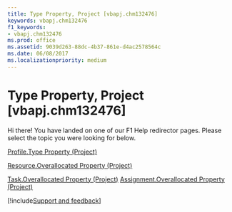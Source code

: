 ```yaml
---
title: Type Property, Project [vbapj.chm132476]
keywords: vbapj.chm132476
f1_keywords:
- vbapj.chm132476
ms.prod: office
ms.assetid: 9039d263-88dc-4b37-861e-d4ac2578564c
ms.date: 06/08/2017
ms.localizationpriority: medium
---
```



# Type Property, Project [vbapj.chm132476]

Hi there! You have landed on one of our F1 Help redirector pages. Please select the topic you were looking for below.

[Profile.Type Property (Project)](https://msdn.microsoft.com/library/ff5c3939-cfa6-c098-5fc4-180a4573ecb0%28Office.15%29.aspx)

[Resource.Overallocated Property (Project)](https://msdn.microsoft.com/library/4cb06be7-0140-1bd0-3314-2a6b50d5a51b%28Office.15%29.aspx)

[Task.Overallocated Property (Project)](https://msdn.microsoft.com/library/bf030017-2774-939b-e0dd-70d66fb3dfa3%28Office.15%29.aspx)
[Assignment.Overallocated Property (Project)](https://msdn.microsoft.com/library/739fcdcd-5ef0-754b-8868-ef3e0662a2e2%28Office.15%29.aspx)

[!include[Support and feedback](~/includes/feedback-boilerplate.md)]